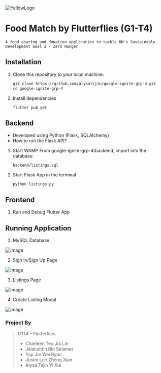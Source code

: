 ![YellowLogo](https://github.com/alysatsjin/google-ignite-grp-4/assets/93022626/52a40404-d087-4781-83cd-941a224c68c5)
# Food Match by Flutterflies (G1-T4)
```
A food sharing and donation application to tackle UN's Sustainable Development Goal 2 - Zero Hunger
```


## Installation

1. Clone this repository to your local machine:

   ```bash
   git clone https://github.com/alysatsjin/google-ignite-grp-4.git
   cd google-ignite-grp-4
   ```
2. Install dependencies
   ```
   flutter pub get
   ```
## Backend
- Developed using Python (Flask, SQLAlchemy)
- How to run the Flask API?
1. Start WAMP From google-ignite-grp-4\backend, import into the database:
   ```
   backend/listings.sql
   ```
2. Start Flask App in the terminal
   ```
   python listings.py
   ```
## Frontend
1. Run and Debug Flutter App


## Running Application

1. MySQL Database

![image](https://github.com/alysatsjin/google-ignite-grp-4/assets/93022626/b25bfe22-5054-4d56-90b7-be0fce9c23b6)

2. Sign In/Sign Up Page

![image](https://github.com/alysatsjin/google-ignite-grp-4/assets/93022626/bef6e354-dc54-4f95-b5dc-b53efc61825b)

3. Listings Page

![image](https://github.com/alysatsjin/google-ignite-grp-4/assets/93022626/fab9dd32-ae0a-4bc0-ae76-c247fb0fd993)

4. Create Listing Modal

![image](https://github.com/alysatsjin/google-ignite-grp-4/assets/93022626/3bc52fe6-7cf3-46db-8a27-eaf308233c35)

### Project By
> G1T4 - Flutterflies
> - Charleen Teo Jia Lin
> - Jalaluddin Bin Selamat
> - Yap Jie Wei Ryan
> - Justin Lee Zheng Xian
> - Alysa Tsjin Yi Xia
